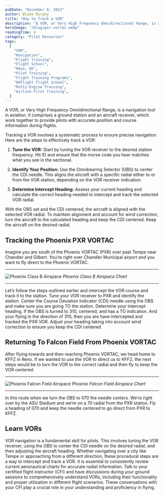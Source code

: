 ```yaml
---
pubDate: "December 8, 2023"
author: Blake Murphy
title: "How to Track a VOR"
description: "A VOR, or Very High Frequency Omnidirectional Range, is a navigation tool in aviation. It comprises a ground station and an aircraft receiver, which work together to provide pilots with accurate position and course information during flights."
heroImage: "/blog/pxr-vortac.webp"
readingTime: 4
category: "Pilot Resources"
tags:
  [
    "VOR",
    "Navigation",
    "Flight Training",
    "Flight School",
    "Reno, NV",
    "Pilot Training",
    "Flight Training Programs",
    "NVFlight Flight School",
    "Multi-Engine Training",
    "Airline Pilot Training",
  ]
---
```


A VOR, or Very High Frequency Omnidirectional Range, is a navigation tool in aviation. It comprises a ground station and an aircraft receiver, which work together to provide pilots with accurate position and course information during flights.

Tracking a VOR involves a systematic process to ensure precise navigation. Here are the steps to effectively track a VOR:

1. **Tune the VOR:** Start by tuning the VOR receiver to the desired station frequency. Hit ID and ensure that the morse code you hear matches what you see in the sectional.

2. **Identify Your Position:** Use the Omnibearing Selector (OBS) to center the CDI needle. This aligns the aircraft with a specific radial either to or from the VOR station, depending on the VOR receiver indication.

3. **Determine Intercept Heading:** Assess your current heading and calculate the correct heading needed to intercept and track the selected VOR radial.

With the OBS set and the CDI centered, the aircraft is aligned with the selected VOR radial. To maintain alignment and account for wind correction, turn the aircraft to the calculated heading and keep the CDI centered. Keep the aircraft on the desired radial.

## Tracking the Phoenix PXR VORTAC

Imagine you are south of the Phoenix VORTAC (PXR) over past Tempe near Chandler and Gilbert. You’re right over Chandler Municipal airport and you want to fly direct to the Phoenix VORTAC.

---

![Phoenix Class B Airspace](/blog/phoenix-pxr-chandler-kchd.webp)
_Phoenix Class B Airspace Chart_

---

Let’s follow the steps outlined earlier and intercept the VOR course and track it to the station. Tune your VOR receiver to PXR and identify the station. Center the Course Deviation Indicator (CDI) needle using the OBS and make sure you are going TO the station. Determine your intercept heading. If the OBS is turned to 310, centered, and has a TO indication. And your flying in the direction of 310, then you are have intercepted and tracked the PXR VOR. Adjust your heading taking into account wind correction to ensure you keep the CDI centered.

## Returning To Falcon Field From Phoenix VORTAC

After flying towards and then reaching Phoenix VORTAC, we head home to KFFZ in Reno. If we wanted to use the VOR to direct us to KFFZ, the next steps would be to turn the VOR to the correct radial and then fly to keep the VOR centered.

---

![Phoenix Falcon Field Airspace](/blog/phoenix-pxr-falcon-field-kffz.webp)
_Phoenix Falcon Field Airspace Chart_

---

In this route when we turn the OBS to 070 the needle centers. We’re right over by the ASU Stadium and we’re on a 70 radial from the PXR station. Fly a heading of 070 and keep the needle centered to go direct from PXR to KFFZ.

## Learn VORs

VOR navigation is a fundamental skill for pilots. This involves tuning the VOR receiver, using the OBS to center the CDI needle on the desired radial, and then adjusting the aircraft heading. Whether navigating over a city like Tempe or approaching from a different direction, these procedural steps are a way to intercept and track a VOR. It is essential to consistently review current aeronautical charts for accurate radial information. Talk to your certified flight instructor (CFI) and have discussions during your ground sessions to comprehensively understand VORs, including their functionality and proper utilization in different flight scenarios. These conversations with your CFI play a crucial role in your understanding and proficiency in flying.
